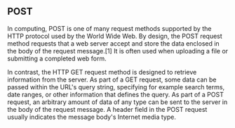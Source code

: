 
## POST

In computing, POST is one of many request methods supported by the HTTP protocol used by the World Wide Web. By design, the POST request method requests that a web server accept and store the data enclosed in the body of the request message.[1] It is often used when uploading a file or submitting a completed web form.

In contrast, the HTTP GET request method is designed to retrieve information from the server. As part of a GET request, some data can be passed within the URL's query string, specifying for example search terms, date ranges, or other information that defines the query. As part of a POST request, an arbitrary amount of data of any type can be sent to the server in the body of the request message. A header field in the POST request usually indicates the message body's Internet media type.

